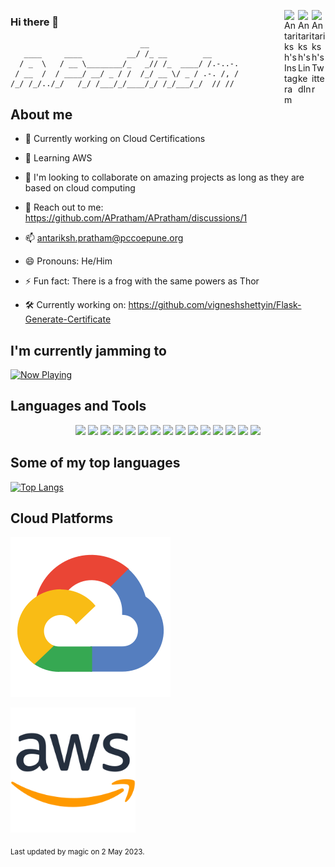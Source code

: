 <a href="https://twitter.com/___apratham___" target="_blank" rel="nofollow"><img align="right" alt="Antariksh's Twitter" width="22px" src="https://cdn.jsdelivr.net/npm/simple-icons@v3/icons/twitter.svg" /></a><a href="https://www.linkedin.com/in/APratham" target="_blank" rel="nofollow"><img align="right" alt="Antariksh's LinkedIn" width="22px" src="https://cdn.jsdelivr.net/npm/simple-icons@v3/icons/linkedin.svg" /></a><a href="https://www.instagram.com/___apratham___" target="_blank" rel="nofollow"><img align="right" alt="Antariksh's Instagram" width="22px" src="https://cdn.jsdelivr.net/npm/simple-icons@v3/icons/instagram.svg" /></a>

### Hi there 👋



                                 __
       ____     ____          __/ /_ __        __
      / _  \   / __ \________/_   _// /_  ____/ /.-..-.
     / __  /  / ____/ __/ _ / /  /_/ __ \/ _ / .-. /, /
    /_/ /_/../_/   /_/ /___/_/____/_/ /_/___/_/  // //

    
## About me
- 🔭 Currently working on Cloud Certifications
- 🌱 Learning AWS
- 👯 I'm looking to collaborate on amazing projects as long as they are based on cloud computing
- 💬 Reach out to me: https://github.com/APratham/APratham/discussions/1
- 📫 antariksh.pratham@pccoepune.org
- 😄 Pronouns: He/Him



- ⚡ Fun fact: There is a frog with the same powers as Thor
- 🛠️ Currently working on: https://github.com/vigneshshettyin/Flask-Generate-Certificate

## I'm currently jamming to

<a href="https://spotify-now-playing-iota-umber.vercel.app/now-playing?open"><img src="https://spotify-now-playing-iota-umber.vercel.app/now-playing" width="256" height="64" alt="Now Playing"></a>
## Languages and Tools

<p align="center">
    <div align="center">
        <code><img height="40" src=".images/c.svg"></code>
        <code><img height="40" src="./images/cplusplus.svg"></code>
        <code><img height="40" src="./images/html5.svg"></code>
        <code><img height="40" src="./images/css3.svg"></code>
        <code><img height="40" src="./images/javascript.svg"></code>
        <code><img height="40" src="./images/python.svg"></code>
        <code><img height="40" src="./images/jupyter.svg"></code>
        <code><img height="40" src="./images/docker.svg"></code>
        <code><img height="40" src="./images/kubernetes.svg"></code>
        <code><img height="40" src="./images/heroku.svg"></code>
        <code><img height="40" src="./images/firebase.svg"></code>
        <code><img height="40" src="./images/nodejs.svg"></code>
        <code><img height="40" src="./images/npm.svg"></code>
        <code><img height="40" src="./images/nginx.svg"></code>
        <code><img height="40" src="./images/yarn.svg"></code>
      </div>
    </p>

## Some of my top languages

[![Top Langs](https://github-readme-stats.vercel.app/api/top-langs/?username=APratham&&exclude_repo=now-playing-profile,natemoo-re&langs_count=3&bg_color=30,e96443,904e95&title_color=fff&text_color=fff)](https://github.com/anuraghazra/github-readme-stats)

## Cloud Platforms

![Google Cloud](https://raw.githubusercontent.com/devicons/devicon/master/icons/googlecloud/googlecloud-original.svg)

<img src="https://raw.githubusercontent.com/devicons/devicon/master/icons/amazonwebservices/amazonwebservices-original-wordmark.svg" height="200">

<sub>Last updated by magic on 2 May 2023.</sub>
